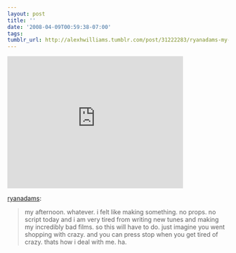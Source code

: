 ```yaml
---
layout: post
title: ''
date: '2008-04-09T00:59:38-07:00'
tags: 
tumblr_url: http://alexhwilliams.tumblr.com/post/31222283/ryanadams-my-afternoon-whatever-i-felt-like
---
```

<iframe src="http://player.vimeo.com/video/850713" width="400" height="300" frameborder="0"></iframe><br/><p><a href="http://dradamsfilms.com/post/30516771">ryanadams</a>:</p>  <blockquote>my afternoon. whatever. i felt like making something. no props. no script today and i am very tired from writing new tunes and making my incredibly bad films. so this will have to do. just imagine you went shopping with crazy. and you can press stop when you get tired of crazy. thats how i deal with me. ha. </blockquote>
